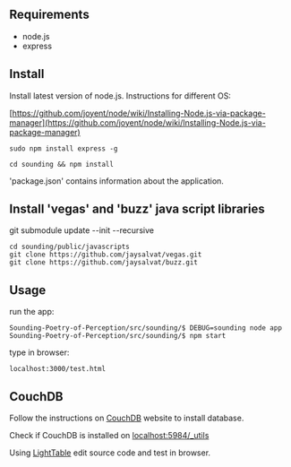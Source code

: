 ## Requirements

 * node.js
 * express

## Install

Install latest version of node.js. Instructions for different OS:

[https://github.com/joyent/node/wiki/Installing-Node.js-via-package-manager](https://github.com/joyent/node/wiki/Installing-Node.js-via-package-manager)

```
sudo npm install express -g
```

```
cd sounding && npm install
```

'package.json' contains information about the application.

## Install 'vegas' and 'buzz' java script libraries
git submodule update --init --recursive

```
cd sounding/public/javascripts
git clone https://github.com/jaysalvat/vegas.git
git clone https://github.com/jaysalvat/buzz.git
```

## Usage

run the app:

```
Sounding-Poetry-of-Perception/src/sounding/$ DEBUG=sounding node app
Sounding-Poetry-of-Perception/src/sounding/$ npm start
```

type in browser:

```
localhost:3000/test.html
```

## CouchDB

Follow the instructions on
[CouchDB](http://docs.couchdb.org/en/latest/install/index.html) website to
install database.

Check if CouchDB is installed on [localhost:5984/_utils](localhost:5984/_utils)

Using [LightTable](http://www.lighttable.com) edit source code and test in browser.
